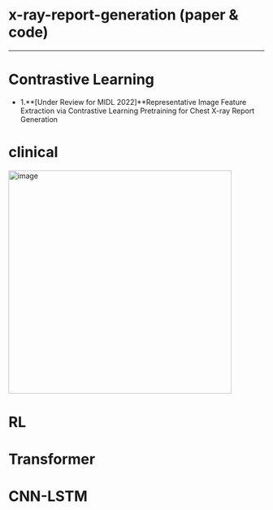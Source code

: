 # x-ray-report-generation (paper & code)
_________________________________________________________________________________
# Contrastive Learning
* 1.**[Under Review for MIDL 2022]**Representative Image Feature Extraction via Contrastive Learning Pretraining for Chest X-ray Report Generation

# clinical
<img width="439" alt="image" src="https://user-images.githubusercontent.com/102885188/227195040-be1b5ecb-1e80-48c6-87a0-9948698a2026.png">

# RL

# Transformer

# CNN-LSTM
